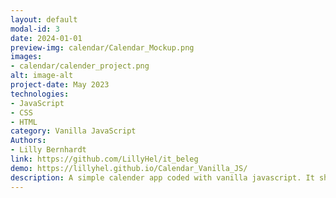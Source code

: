 ```yaml
---
layout: default
modal-id: 3
date: 2024-01-01
preview-img: calendar/Calendar_Mockup.png
images:
- calendar/calender_project.png
alt: image-alt
project-date: May 2023
technologies: 
- JavaScript
- CSS
- HTML
category: Vanilla JavaScript
Authors: 
- Lilly Bernhardt
link: https://github.com/LillyHel/it_beleg
demo: https://lillyhel.github.io/Calendar_Vanilla_JS/
description: A simple calender app coded with vanilla javascript. It shows all bank holidays in Germany and can display every date up to 2099.
---
```

